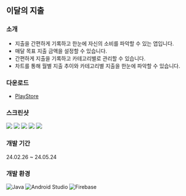 ## 이달의 지출

### 소개
- 지출을 간편하게 기록하고 한눈에 자신의 소비를 파악할 수 있는 앱입니다.
- 매달 목표 지출 금액을 설정할 수 있습니다.
- 간편하게 지출을 기록하고 카테고리별로 관리할 수 있습니다. 
- 차트를 통해 월별 지출 추이와 카테고리별 지출을 한눈에 파악할 수 있습니다. 

### 다운로드
- [PlayStore](https://play.google.com/store/apps/details?id=jo.budget)
 
### 스크린샷
![](https://play-lh.googleusercontent.com/wJ726RCS4F0qSxaTRaf95ps0BbnejmBkxKNQp-mKK3ELxChqj6puyZSiUMx_IOsu2Bs=w2560-h1440-rw) ![](https://play-lh.googleusercontent.com/RvLV6bZaV78xDrOVdB45Qv-pCwNHmhWKmoBYP_VnH9Wbrg17FYvjmg4HKl2Vu3E1cd8M=w2560-h1440-rw) ![](https://play-lh.googleusercontent.com/1SW18rAsBpLziDwAd-CHTe2MWAWo-dbUGv7ms6xk-CdQt-7c5Ias6EttrzOv2BDDLms=w2560-h1440-rw) ![](https://play-lh.googleusercontent.com/bomazVjwCYi9lqKe42EFo6hTfVeLgIEApaiMU6U7SOTCUSUWRvxgdFT2e-tvP6vt8Fo=w2560-h1440-rw) ![](https://play-lh.googleusercontent.com/U_3kZ1x4At7SRNFzthlxMU55BAQHufnHC7tbmVoeylx55fweJ3Ficof9JZ-ad8dkig=w2560-h1440-rw)

### 개발 기간
24.02.26 ~ 24.05.24

### 개발 환경
![Java](https://img.shields.io/badge/Java-007396.svg?&style=for-the-badge&logo=openJDK&logoColor=white) ![Android Studio](https://img.shields.io/badge/Android%20Studio-3DDC84.svg?&style=for-the-badge&logo=Android%20Studio&logoColor=white) ![Firebase](https://img.shields.io/badge/Firebase-FFCA28.svg?&style=for-the-badge&logo=Firebase&logoColor=white)


  
